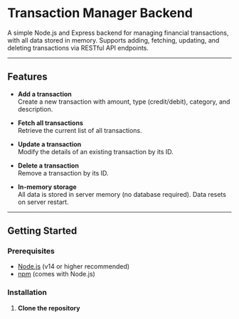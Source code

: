# Transaction Manager Backend

A simple Node.js and Express backend for managing financial transactions, with all data stored in memory. Supports adding, fetching, updating, and deleting transactions via RESTful API endpoints.

---

## Features

- **Add a transaction**  
  Create a new transaction with amount, type (credit/debit), category, and description.

- **Fetch all transactions**  
  Retrieve the current list of all transactions.

- **Update a transaction**  
  Modify the details of an existing transaction by its ID.

- **Delete a transaction**  
  Remove a transaction by its ID.

- **In-memory storage**  
  All data is stored in server memory (no database required). Data resets on server restart.

---

## Getting Started

### Prerequisites

- [Node.js](https://nodejs.org/) (v14 or higher recommended)
- [npm](https://www.npmjs.com/) (comes with Node.js)

### Installation

1. **Clone the repository**
